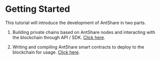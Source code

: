 # Getting Started

This tutorial will introduce the development of AntShare in two parts.
 
1. Building private chains based on AntShare nodes and interacting with the blockchain through API / SDK. [Click here](node/introduction.md).

2. Writing and compiling AntShare smart contracts to deploy to the blockchain for usage. [Click here](sc/introduction.md).

